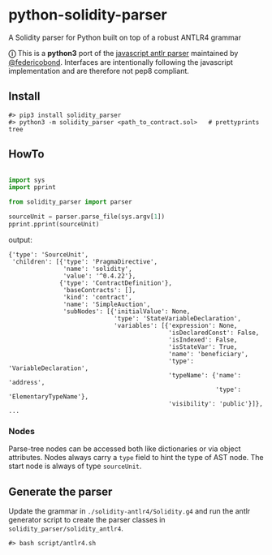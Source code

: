# python-solidity-parser
A Solidity parser for Python built on top of a robust ANTLR4 grammar

**ⓘ** This is a **python3** port of the [javascript antlr parser](https://github.com/federicobond/solidity-parser-antlr) maintained by [@federicobond](https://github.com/federicobond/). Interfaces are intentionally following the javascript implementation and are therefore not pep8 compliant.

## Install

```
#> pip3 install solidity_parser
#> python3 -m solidity_parser <path_to_contract.sol>   # prettyprints tree
```

## HowTo

```python

import sys
import pprint

from solidity_parser import parser

sourceUnit = parser.parse_file(sys.argv[1])
pprint.pprint(sourceUnit)
```

output:
````
{'type': 'SourceUnit',
 'children': [{'type': 'PragmaDirective',
               'name': 'solidity',
               'value': '^0.4.22'},
              {'type': 'ContractDefinition'},
               'baseContracts': [],
               'kind': 'contract',
               'name': 'SimpleAuction',
               'subNodes': [{'initialValue': None,
                             'type': 'StateVariableDeclaration',
                             'variables': [{'expression': None,
                                            'isDeclaredConst': False,
                                            'isIndexed': False,
                                            'isStateVar': True,
                                            'name': 'beneficiary',
                                            'type': 'VariableDeclaration',
                                            'typeName': {'name': 'address',
                                                         'type': 'ElementaryTypeName'},
                                            'visibility': 'public'}]},
...
````

### Nodes

Parse-tree nodes can be accessed both like dictionaries or via object attributes. Nodes always carry a `type` field to hint the type of AST node. The start node is always of type `sourceUnit`.




## Generate the parser

Update the grammar in `./solidity-antlr4/Solidity.g4` and run the antlr generator script to create the parser classes in `solidity_parser/solidity_antlr4`.
```
#> bash script/antlr4.sh
```
